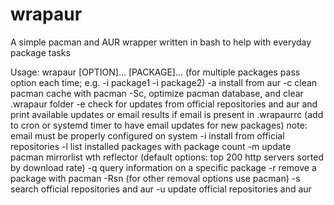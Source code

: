 wrapaur
=======

A simple pacman and AUR wrapper written in bash to help with everyday package tasks

Usage: wrapaur [OPTION]... [PACKAGE]...
(for multiple packages pass option each time; e.g. -i package1 -i package2)
  -a install from aur
  -c clean pacman cache with pacman -Sc, optimize pacman database, and clear .wrapaur folder
  -e check for updates from official repositories and aur and print available updates or email results if email is present in .wrapaurrc (add to cron or systemd timer to have email updates for new packages)
      note: email must be properly configured on system
  -i install from official repositories
  -l list installed packages with package count
  -m update pacman mirrorlist wth reflector (default options: top 200 http servers sorted by download rate)
  -q query information on a specific package
  -r remove a package with pacman -Rsn (for other removal options use pacman)
  -s search official repositories and aur
  -u update official repositories and aur

